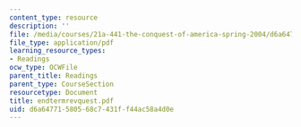 ```yaml
---
content_type: resource
description: ''
file: /media/courses/21a-441-the-conquest-of-america-spring-2004/d6a64771580568c7431ff44ac58a4d0e_endtermrevquest.pdf
file_type: application/pdf
learning_resource_types:
- Readings
ocw_type: OCWFile
parent_title: Readings
parent_type: CourseSection
resourcetype: Document
title: endtermrevquest.pdf
uid: d6a64771-5805-68c7-431f-f44ac58a4d0e
---
```

